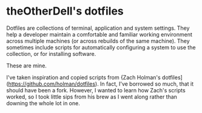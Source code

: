 # theOtherDell's dotfiles

Dotfiles are collections of terminal, application and system settings. They help a developer maintain a comfortable and familiar working environment across multiple machines (or across rebuilds of the same machine). They sometimes include scripts for automatically configuring a system to use the collection, or for installing software.

These are mine.

I've taken inspiration and copied scripts from {Zach Holman's dotfiles](https://github.com/holman/dotfiles). In fact, I've borrowed so much, that it should have been a fork. However, I wanted to learn how Zach's scripts worked, so I took little sips from his brew as I went along rather than downing the whole lot in one.
